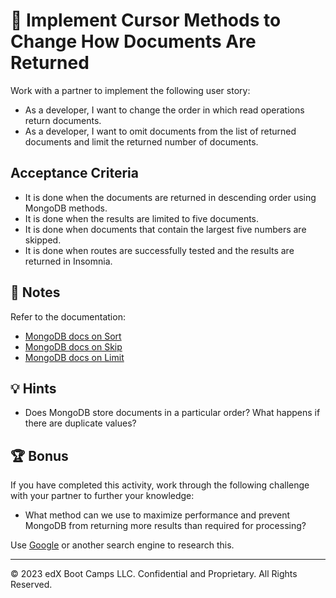 # 📖 Implement Cursor Methods to Change How Documents Are Returned

Work with a partner to implement the following user story:
* As a developer, I want to change the order in which read operations return documents.
* As a developer, I want to omit documents from the list of returned documents and limit the returned number of documents.

## Acceptance Criteria

* It is done when the documents are returned in descending order using MongoDB methods.
* It is done when the results are limited to five documents.
* It is done when documents that contain the largest five numbers are skipped.
* It is done when routes are successfully tested and the results are returned in Insomnia.

## 📝 Notes

Refer to the documentation:
  * [MongoDB docs on Sort](https://docs.mongodb.com/manual/reference/method/cursor.sort/)
  * [MongoDB docs on Skip](https://docs.mongodb.com/manual/reference/method/cursor.skip/)
  * [MongoDB docs on Limit](https://docs.mongodb.com/manual/reference/method/cursor.limit/)

## 💡 Hints

* Does MongoDB store documents in a particular order? What happens if there are duplicate values?

## 🏆 Bonus

If you have completed this activity, work through the following challenge with your partner to further your knowledge:
* What method can we use to maximize performance and prevent MongoDB from returning more results than required for processing?

Use [Google](https://www.google.com) or another search engine to research this.

---
© 2023 edX Boot Camps LLC. Confidential and Proprietary. All Rights Reserved.

